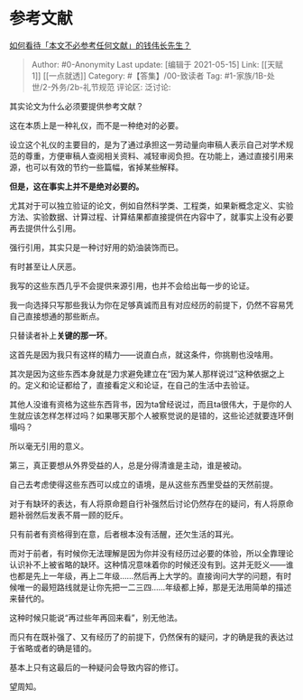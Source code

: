 # 参考文献
[如何看待「本文不必参考任何文献」的钱伟长先生？](https://www.zhihu.com/question/455124114/answer/1841786493)

> Author: #0-Anonymity
> Last update: [编辑于 2021-05-15]
> Link: [[天赋 1]] [[一点就透]]
> Category: #【答集】/00-致读者
> Tag: #1-家族/1B-处世/2-外务/2b-礼节规范 
> 评论区:
> 泛讨论:

其实论文为什么必须要提供参考文献？

这在本质上是一种礼仪，而不是一种绝对的必要。

设立这个礼仪的主要目的，是为了通过承担这一劳动量向审稿人表示自己对学术规范的尊重，方便审稿人查阅相关资料、减轻审阅负担。在功能上，通过直接引用来源，也可以有效的节约一些篇幅，省掉某些解释。

**但是，这在事实上并不是绝对必要的。**

尤其对于可以独立验证的论文，例如自然科学类、工程类，如果新概念定义、实验方法、实验数据、计算过程、计算结果都直接提供在内容中了，就事实上没有必要再去提供什么引用。

强行引用，其实只是一种讨好用的奶油装饰而已。

有时甚至让人厌恶。

我写的这些东西几乎不会提供来源引用，也并不会给出每一步的论证。

我一向选择只写那些我认为你在足够真诚而且有对应经历的前提下，仍然不容易凭自己直接想通的那些断点。

只替读者补上**关键的那一环**。

这首先是因为我只有这样的精力——说直白点，就这条件，你挑剔也没啥用。

其次是因为这些东西本身就是力求避免建立在“因为某人那样说过”这种依据之上的。定义和论证都给了，直接看定义和论证，在自己的生活中去验证。

其他人没谁有资格为这些东西背书，因为ta曾经说过，而且ta很伟大，于是你的人生就应该怎样怎样过吗？如果哪天那个人被察觉说的是错的，这些论述就要连环倒塌吗？

所以毫无引用的意义。

第三，真正要想从外界受益的人，总是分得清谁是主动，谁是被动。

自己去考虑使得这些东西可以成立的语境，是从这些东西里受益的天然前提。

对于有缺环的表达，有人将原命题自行补强然后讨论仍然存在的疑问，有人将原命题补弱然后发表不屑一顾的贬斥。

只有前者有资格得到在意，后者根本没有活醒，还欠生活的耳光。

而对于前者，有时候你无法理解是因为你并没有经历过必要的体验，所以全靠理论认识补不上被省略的缺环。这种情况意味着你的时候还没有到。这并无贬义——谁也都是先上一年级，再上二年级……然后再上大学的。直接询问大学的问题，有时候唯一的最短路线就是让你先把一二三四……年级都上掉，那是无法用简单的描述来替代的。

这种时候只能说“再过些年再回来看”，别无他法。

而只有在既补强了、又有经历了的前提下，仍然保有的疑问，才的确是我的表达过于省略或者的确是错的。

基本上只有这最后的一种疑问会导致内容的修订。

望周知。
